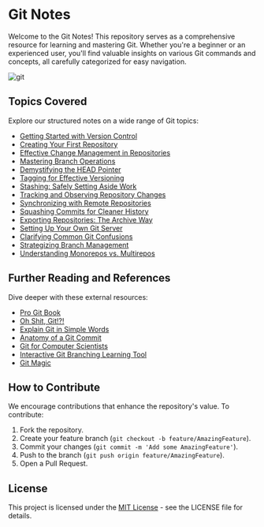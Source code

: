 # Git Notes

Welcome to the Git Notes! This repository serves as a comprehensive resource for learning and mastering Git. Whether you're a beginner or an experienced user, you'll find valuable insights on various Git commands and concepts, all carefully categorized for easy navigation.

![git](https://user-images.githubusercontent.com/37275728/213567462-13afed9d-a296-4a64-bb9c-68eeda4e707e.png)

## Topics Covered

Explore our structured notes on a wide range of Git topics:

- [Getting Started with Version Control](https://github.com/djeada/Git-Notes/blob/main/notes/01_introduction_to_version_control.md)
- [Creating Your First Repository](https://github.com/djeada/Git-Notes/blob/main/notes/02_create_repository.md)
- [Effective Change Management in Repositories](https://github.com/djeada/Git-Notes/blob/main/notes/03_making_changes.md)
- [Mastering Branch Operations](https://github.com/djeada/Git-Notes/blob/main/notes/04_working_with_branches.md)
- [Demystifying the HEAD Pointer](https://github.com/djeada/Git-Notes/blob/main/notes/05_head.md)
- [Tagging for Effective Versioning](https://github.com/djeada/Git-Notes/blob/main/notes/06_tags.md)
- [Stashing: Safely Setting Aside Work](https://github.com/djeada/Git-Notes/blob/main/notes/07_stashing_files.md)
- [Tracking and Observing Repository Changes](https://github.com/djeada/Git-Notes/blob/main/notes/08_observing_repository.md)
- [Synchronizing with Remote Repositories](https://github.com/djeada/Git-Notes/blob/main/notes/09_synchronization.md)
- [Squashing Commits for Cleaner History](https://github.com/djeada/Git-Notes/blob/main/notes/10_squashing_commits.md)
- [Exporting Repositories: The Archive Way](https://github.com/djeada/Git-Notes/blob/main/notes/11_archive.md)
- [Setting Up Your Own Git Server](https://github.com/djeada/Git-Notes/blob/main/notes/12_git_server.md)
- [Clarifying Common Git Confusions](https://github.com/djeada/Git-Notes/blob/main/notes/13_points_of_confusion.md)
- [Strategizing Branch Management](https://github.com/djeada/Git-Notes/blob/main/notes/14_branching_strategies.md)
- [Understanding Monorepos vs. Multirepos](https://github.com/djeada/Git-Notes/blob/main/notes/15_mono_and_multi_repo.md)

## Further Reading and References

Dive deeper with these external resources:

* [Pro Git Book](https://git-scm.com/book/en/v2)
* [Oh Shit, Git!?!](https://ohshitgit.com/)
* [Explain Git in Simple Words](https://xosh.org/explain-git-in-simple-words/)
* [Anatomy of a Git Commit](https://blog.thoughtram.io/git/2014/11/18/the-anatomy-of-a-git-commit.html)
* [Git for Computer Scientists](https://eagain.net/articles/git-for-computer-scientists/)
* [Interactive Git Branching Learning Tool](https://learngitbranching.js.org)
* [Git Magic](http://www-cs-students.stanford.edu/~blynn/gitmagic/ch01.html)

## How to Contribute

We encourage contributions that enhance the repository's value. To contribute:

1. Fork the repository.
2. Create your feature branch (`git checkout -b feature/AmazingFeature`).
3. Commit your changes (`git commit -m 'Add some AmazingFeature'`).
4. Push to the branch (`git push origin feature/AmazingFeature`).
5. Open a Pull Request.
   
## License

This project is licensed under the [MIT License](LICENSE) - see the LICENSE file for details.
